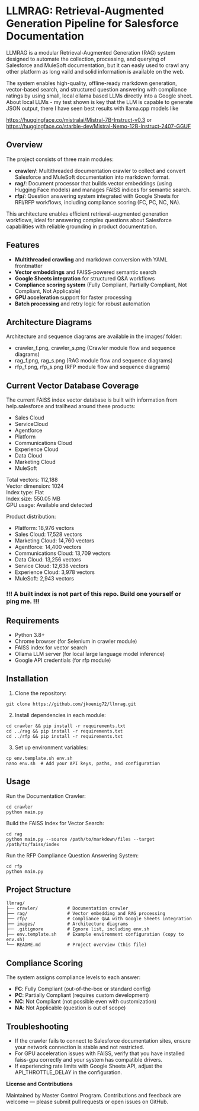 # LLMRAG: Retrieval-Augmented Generation Pipeline for Salesforce Documentation

LLMRAG is a modular Retrieval-Augmented Generation (RAG) system designed to automate the collection, processing, and querying of Salesforce and MuleSoft documentation, but it can easly used to crawl any other platform as long vaild and solid information is available on the web. 

The system enables high-quality, offline-ready markdown generation, vector-based search, and structured question answering with compliance ratings by using small, local ollama based LLMs directly into a Google sheet. About local LLMs - my test shown is key that the LLM is capable to generate JSON output, there I have seen best results with llama.cpp models like

https://huggingface.co/mistralai/Mistral-7B-Instruct-v0.3 or https://huggingface.co/starble-dev/Mistral-Nemo-12B-Instruct-2407-GGUF

## Overview

The project consists of three main modules:

- **crawler/**: Multithreaded documentation crawler to collect and convert Salesforce and MuleSoft documentation into markdown format.
- **rag/**: Document processor that builds vector embeddings (using Hugging Face models) and manages FAISS indices for semantic search.
- **rfp/**: Question answering system integrated with Google Sheets for RFI/RFP workflows, including compliance scoring (FC, PC, NC, NA).

This architecture enables efficient retrieval-augmented generation workflows, ideal for answering complex questions about Salesforce capabilities with reliable grounding in product documentation.

## Features

- **Multithreaded crawling** and markdown conversion with YAML frontmatter
- **Vector embeddings** and FAISS-powered semantic search
- **Google Sheets integration** for structured Q&A workflows
- **Compliance scoring system** (Fully Compliant, Partially Compliant, Not Compliant, Not Applicable)
- **GPU acceleration** support for faster processing
- **Batch processing** and retry logic for robust automation

## Architecture Diagrams

Architecture and sequence diagrams are available in the images/ folder:

- crawler_f.png, crawler_s.png (Crawler module flow and sequence diagrams)
- rag_f.png, rag_s.png (RAG module flow and sequence diagrams)
- rfp_f.png, rfp_s.png (RFP module flow and sequence diagrams)

## Current Vector Database Coverage

The current FAISS index vector database is built with information from help.salesforce and trailhead around these products:

- Sales Cloud
- ServiceCloud
- Agentforce
- Platform
- Communications Cloud
- Experience Cloud
- Data Cloud
- Marketing Cloud
- MuleSoft

Total vectors: 112,188  
Vector dimension: 1024  
Index type: Flat  
Index size: 550.05 MB  
GPU usage: Available and detected

Product distribution:
  - Platform: 18,976 vectors
  - Sales Cloud: 17,528 vectors
  - Marketing Cloud: 14,760 vectors
  - Agentforce: 14,400 vectors
  - Communications Cloud: 13,709 vectors
  - Data Cloud: 13,256 vectors
  - Service Cloud: 12,638 vectors
  - Experience Cloud: 3,978 vectors
  - MuleSoft: 2,943 vectors

### !!! A built index is not part of this repo. Build one yourself or ping me. !!! 

## Requirements

- Python 3.8+
- Chrome browser (for Selenium in crawler module)
- FAISS index for vector search
- Ollama LLM server (for local large language model inference)
- Google API credentials (for rfp module)

## Installation

1. Clone the repository:
```
git clone https://github.com/jkoenig72/llmrag.git
```

2. Install dependencies in each module:
```
cd crawler && pip install -r requirements.txt
cd ../rag && pip install -r requirements.txt
cd ../rfp && pip install -r requirements.txt
```

3. Set up environment variables:
```
cp env.template.sh env.sh
nano env.sh  # Add your API keys, paths, and configuration
```

## Usage

Run the Documentation Crawler:
```
cd crawler
python main.py
```

Build the FAISS Index for Vector Search:
```
cd rag
python main.py --source /path/to/markdown/files --target /path/to/faiss/index
```

Run the RFP Compliance Question Answering System:
```
cd rfp
python main.py
```

## Project Structure

```
llmrag/
├── crawler/           # Documentation crawler
├── rag/               # Vector embedding and RAG processing
├── rfp/               # Compliance Q&A with Google Sheets integration
├── images/            # Architecture diagrams
├── .gitignore         # Ignore list, including env.sh
├── env.template.sh    # Example environment configuration (copy to env.sh)
└── README.md          # Project overview (this file)
```

## Compliance Scoring

The system assigns compliance levels to each answer:

- **FC**: Fully Compliant (out-of-the-box or standard config)
- **PC**: Partially Compliant (requires custom development)
- **NC**: Not Compliant (not possible even with customization)
- **NA**: Not Applicable (question is out of scope)

## Troubleshooting

- If the crawler fails to connect to Salesforce documentation sites, ensure your network connection is stable and not restricted.
- For GPU acceleration issues with FAISS, verify that you have installed faiss-gpu correctly and your system has compatible drivers.
- If experiencing rate limits with Google Sheets API, adjust the API_THROTTLE_DELAY in the configuration.

**License and Contributions**

Maintained by Master Control Program. Contributions and feedback are welcome — please submit pull requests or open issues on GitHub.
